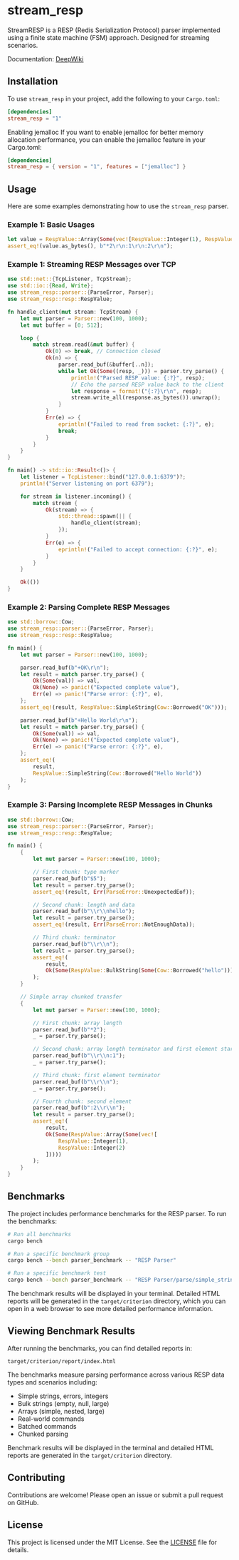# stream_resp

StreamRESP is a RESP (Redis Serialization Protocol) parser implemented using a finite state machine (FSM) approach. Designed for streaming scenarios.

Documentation: [DeepWiki](https://deepwiki.com/daydaydrunk/stream_resp)

## Installation

To use `stream_resp` in your project, add the following to your `Cargo.toml`:

```toml
[dependencies]
stream_resp = "1"
```
Enabling jemalloc
If you want to enable jemalloc for better memory allocation performance, you can enable the jemalloc feature in your Cargo.toml:
```toml
[dependencies]
stream_resp = { version = "1", features = ["jemalloc"] }
```

## Usage

Here are some examples demonstrating how to use the `stream_resp` parser.

### Example 1: Basic Usages
```rust
let value = RespValue::Array(Some(vec![RespValue::Integer(1), RespValue::Integer(2)]));
assert_eq!(value.as_bytes(), b"*2\r\n:1\r\n:2\r\n");
```

### Example 1: Streaming RESP Messages over TCP
```rust
use std::net::{TcpListener, TcpStream};
use std::io::{Read, Write};
use stream_resp::parser::{ParseError, Parser};
use stream_resp::resp::RespValue;

fn handle_client(mut stream: TcpStream) {
    let mut parser = Parser::new(100, 1000);
    let mut buffer = [0; 512];

    loop {
        match stream.read(&mut buffer) {
            Ok(0) => break, // Connection closed
            Ok(n) => {
                parser.read_buf(&buffer[..n]);
                while let Ok(Some((resp, _))) = parser.try_parse() {
                    println!("Parsed RESP value: {:?}", resp);
                    // Echo the parsed RESP value back to the client
                    let response = format!("{:?}\r\n", resp);
                    stream.write_all(response.as_bytes()).unwrap();
                }
            }
            Err(e) => {
                eprintln!("Failed to read from socket: {:?}", e);
                break;
            }
        }
    }
}

fn main() -> std::io::Result<()> {
    let listener = TcpListener::bind("127.0.0.1:6379")?;
    println!("Server listening on port 6379");

    for stream in listener.incoming() {
        match stream {
            Ok(stream) => {
                std::thread::spawn(|| {
                    handle_client(stream);
                });
            }
            Err(e) => {
                eprintln!("Failed to accept connection: {:?}", e);
            }
        }
    }

    Ok(())
}
```

### Example 2: Parsing Complete RESP Messages

```rust
use std::borrow::Cow;
use stream_resp::parser::{ParseError, Parser};
use stream_resp::resp::RespValue;

fn main() {
    let mut parser = Parser::new(100, 1000);

    parser.read_buf(b"+OK\r\n");
    let result = match parser.try_parse() {
        Ok(Some(val)) => val,
        Ok(None) => panic!("Expected complete value"),
        Err(e) => panic!("Parse error: {:?}", e),
    };
    assert_eq!(result, RespValue::SimpleString(Cow::Borrowed("OK")));

    parser.read_buf(b"+Hello World\r\n");
    let result = match parser.try_parse() {
        Ok(Some(val)) => val,
        Ok(None) => panic!("Expected complete value"),
        Err(e) => panic!("Parse error: {:?}", e),
    };
    assert_eq!(
        result,
        RespValue::SimpleString(Cow::Borrowed("Hello World"))
    );
}
```

### Example 3: Parsing Incomplete RESP Messages in Chunks

```rust
use std::borrow::Cow;
use stream_resp::parser::{ParseError, Parser};
use stream_resp::resp::RespValue;

fn main() {
    {
        let mut parser = Parser::new(100, 1000);

        // First chunk: type marker
        parser.read_buf(b"$5");
        let result = parser.try_parse();
        assert_eq!(result, Err(ParseError::UnexpectedEof));

        // Second chunk: length and data
        parser.read_buf(b"\\r\\nhello");
        let result = parser.try_parse();
        assert_eq!(result, Err(ParseError::NotEnoughData));

        // Third chunk: terminator
        parser.read_buf(b"\\r\\n");
        let result = parser.try_parse();
        assert_eq!(
            result,
            Ok(Some(RespValue::BulkString(Some(Cow::Borrowed("hello")))))
        );
    }

    // Simple array chunked transfer
    {
        let mut parser = Parser::new(100, 1000);

        // First chunk: array length
        parser.read_buf(b"*2");
        _ = parser.try_parse();

        // Second chunk: array length terminator and first element start
        parser.read_buf(b"\\r\\n:1");
        _ = parser.try_parse();

        // Third chunk: first element terminator
        parser.read_buf(b"\\r\\n");
        _ = parser.try_parse();

        // Fourth chunk: second element
        parser.read_buf(b":2\\r\\n");
        let result = parser.try_parse();
        assert_eq!(
            result,
            Ok(Some(RespValue::Array(Some(vec![
                RespValue::Integer(1),
                RespValue::Integer(2)
            ]))))
        );
    }
}
```

## Benchmarks

The project includes performance benchmarks for the RESP parser. To run the benchmarks:

```bash
# Run all benchmarks
cargo bench

# Run a specific benchmark group
cargo bench --bench parser_benchmark -- "RESP Parser"

# Run a specific benchmark test
cargo bench --bench parser_benchmark -- "RESP Parser/parse/simple_string"
```

The benchmark results will be displayed in your terminal. Detailed HTML reports will be generated in the `target/criterion` directory, which you can open in a web browser to see more detailed performance information.

## Viewing Benchmark Results

After running the benchmarks, you can find detailed reports in:
```
target/criterion/report/index.html
```

The benchmarks measure parsing performance across various RESP data types and scenarios including:
- Simple strings, errors, integers
- Bulk strings (empty, null, large)
- Arrays (simple, nested, large)
- Real-world commands
- Batched commands
- Chunked parsing

Benchmark results will be displayed in the terminal and detailed HTML reports are generated in the 
`target/criterion` directory.

## Contributing

Contributions are welcome! Please open an issue or submit a pull request on GitHub.

## License

This project is licensed under the MIT License. See the [LICENSE](LICENSE) file for details.